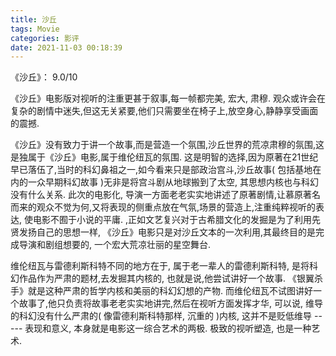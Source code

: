 ```yaml
---
title: 沙丘
tags: Movie
categories: 影评
date: 2021-11-03 00:18:39
---
```


《沙丘》： 9.0/10

<!--more-->


《沙丘》电影版对视听的注重更甚于叙事,每一帧都完美, 宏大, 肃穆. 观众或许会在复杂的剧情中迷失,但这无关紧要,他们只需要坐在椅子上,放空身心,静静享受画面的震撼.

《沙丘》没有致力于讲一个故事,而是营造一个氛围,沙丘世界的荒凉肃穆的氛围,这是独属于《沙丘》电影,属于维伦纽瓦的氛围. 这是明智的选择,因为原著在21世纪早已落伍了,当时的科幻鼻祖之一,如今看来只是部政治宫斗,沙丘故事( 包括基地在内的一众早期科幻故事 )无非是将宫斗剧从地球搬到了太空, 其思想内核也与科幻没有什么关系. 此次的电影化, 导演一方面老老实实地讲述了原著剧情,让慕原著名而来的观众不觉为何,又将表现的侧重点放在气氛,场景的营造上,注重纯粹视听的表达, 使电影不囿于小说的平庸. ,正如文艺复兴对于古希腊文化的发掘是为了利用先贤发扬自己的思想一样, 《沙丘》电影只是对沙丘文本的一次利用,其最终目的是完成导演和剧组想要的, 一个宏大荒凉壮丽的星空舞台. 

维伦纽瓦与雷德利斯科特不同的地方在于, 属于老一辈人的雷德利斯科特, 是将科幻作品作为严肃的题材,去发掘其内核的, 也就是说,他尝试讲好一个故事. 《银翼杀手》就是这种严肃的哲学内核和美丽的科幻幻想的产物. 而维伦纽瓦不试图讲好一个故事了,他只负责将故事老老实实地讲完,然后在视听方面发挥才华, 可以说, 维导的科幻没有什么严肃的( 像雷德利斯科特那样, 沉重的 )内核, 这并不是贬低维导 ----- 表现和意义, 本身就是电影这一综合艺术的两极. 极致的视听塑造, 也是一种艺术. 

